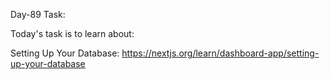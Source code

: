 Day-89 Task:

Today's task is to learn about:

Setting Up Your Database: https://nextjs.org/learn/dashboard-app/setting-up-your-database